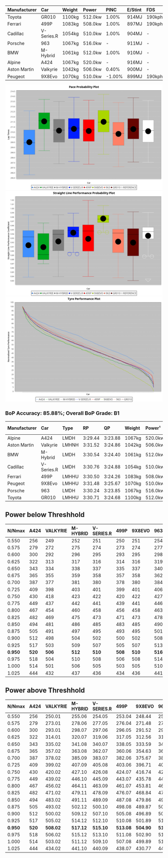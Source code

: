 | Manufacturer | Car        | Weight | Power   | PINC    | E/Stint | FDS     |
|:-|:-|:-|:-|:-|:-|:-|
| Toyota       | GR010      | 1100kg | 512.0kw | 1.00%   | 914MJ   | 190kph  |
| Ferrari      | 499P       | 1083kg | 508.0kw | 1.00%   | 897MJ   | 190kph  |
| Cadillac     | V-Series.R | 1054kg | 510.0kw | 1.00%   | 904MJ   |    -    |
| Porsche      | 963        | 1067kg | 516.0kw |    -    | 911MJ   |    -    |
| BMW          | M-Hybrid   | 1061kg | 512.0kw | 1.00%   | 910MJ   |    -    |
| Alpine       | A424       | 1067kg | 520.0kw |    -    | 916MJ   |    -    |
| Aston Martin | Valkyrie   | 1042kg | 506.0kw | 0.40%   | 900MJ   |    -    |
| Peugeot      | 9X8Evo     | 1070kg | 510.0kw | -1.00%  | 899MJ   | 190kph  |

![PACECHART](./IMG/ACOMETHOD.png)
![STRAIGHTLINEPERFORMANCECHART](./IMG/ACOMETHOD_sp.png)
![TYREPERFORMANCECHART](./IMG/ACOMETHOD_tw.png)

### BoP Accuracy: 85.88%; Overall BoP Grade: B1
| Manufacturer | Car        | Type  | RP      | QP      | Weight | Power¹  | Threshhold | PINC    | Power²   | E/Stint | AVG Vmax  | FDS     | RDLC | L/Stint | BOP-Grade | Model Accuracy | Model Points | Match% | SimDiff |
|:-|:-|:-|:-|:-|:-|:-|:-|:-|:-|:-|:-|:-|:-|:-|:-|:-|:-|:-|:-|
| Alpine       | A424       | LMDH  | 3:29.44 | 3:23.88 | 1067kg | 520.0kw | 210.0kph   |    -    | 520.00kw |  916MJ  | 319.17kph |    -    | 1.01 | 12      | -C2       | 96.10%         | 2390         | 72.70% | +0.07   |
| Aston Martin | Valkyrie   | LMHNH | 3:31.52 | 3:24.86 | 1042kg | 506.0kw | 210.0kph   | 0.40%   | 508.00kw |  900MJ  | 318.32kph |    -    | 1.04 | 12      | +D2       | 100.00%        | 466          | 61.06% | #       |
| BMW          | M-Hybrid   | LMDH  | 3:30.54 | 3:24.40 | 1061kg | 512.0kw | 210.0kph   | 1.00%   | 517.10kw |  910MJ  | 320.51kph |    -    | 1.01 | 12      | ~A1       | 100.00%        | 3339         | 97.38% | +0.19   |
| Cadillac     | V-Series.R | LMDH  | 3:30.76 | 3:24.88 | 1054kg | 510.0kw | 210.0kph   | 1.00%   | 515.10kw |  904MJ  | 322.67kph |    -    | 1.02 | 12      | ~A1       | 99.56%         | 5841         | 96.05% | -0.01   |
| Ferrari      | 499P       | LMHHU | 3:30.50 | 3:24.26 | 1083kg | 508.0kw | 210.0kph   | 1.00%   | 513.10kw |  897MJ  | 319.92kph | 190kph  | 1.03 | 12      | ~A1       | 99.57%         | 7417         | 98.59% | +0.42   |
| Peugeot      | 9X8Evo     | LMHHU | 3:31.48 | 3:25.67 | 1070kg | 510.0kw | 210.0kph   | -1.00%  | 504.90kw |  899MJ  | 327.65kph | 190kph  | 0.99 | 12      | +D1       | 100.00%        | 1891         | 69.30% | +0.36   |
| Porsche      | 963        | LMDH  | 3:30.24 | 3:23.85 | 1067kg | 516.0kw | 210.0kph   |    -    | 516.00kw |  911MJ  | 320.20kph |    -    | 1.01 | 12      | -A2       | 98.39%         | 16118        | 92.91% | +0.42   |
| Toyota       | GR010      | LMHHU | 3:30.71 | 3:24.68 | 1100kg | 512.0kw | 210.0kph   | 1.00%   | 517.10kw |  914MJ  | 317.95kph | 190kph  | 1.00 | 12      | ~A1       | 99.90%         | 5196         | 99.10% | +0.36   |

## Power below Threshhold
| N/Nmax    | A424    | VALKYRIE | M-HYBRID | V-SERIES.R | 499P    | 9X8EVO  | 963     | GR010   |
|:-|:-|:-|:-|:-|:-|:-|:-|:-|
|  0.550    |  256    |  249     |  252     |  251       |  250    |  251    |  254    |  252    |
|  0.575    |  279    |  272     |  275     |  274       |  273    |  274    |  277    |  275    |
|  0.600    |  300    |  292     |  296     |  295       |  293    |  295    |  298    |  296    |
|  0.625    |  322    |  313     |  317     |  316       |  314    |  316    |  319    |  317    |
|  0.650    |  343    |  334     |  338     |  337       |  335    |  337    |  340    |  338    |
|  0.675    |  365    |  355     |  359     |  358       |  357    |  358    |  362    |  359    |
|  0.700    |  387    |  377     |  381     |  380       |  378    |  380    |  384    |  381    |
|  0.725    |  409    |  398     |  403     |  401       |  399    |  401    |  406    |  403    |
|  0.750    |  430    |  418     |  423     |  422       |  420    |  422    |  427    |  423    |
|  0.775    |  449    |  437     |  442     |  441       |  439    |  441    |  446    |  442    |
|  0.800    |  467    |  454     |  460     |  458       |  456    |  458    |  463    |  460    |
|  0.825    |  482    |  469     |  475     |  473       |  471    |  473    |  478    |  475    |
|  0.850    |  494    |  481     |  486     |  485       |  483    |  485    |  490    |  486    |
|  0.875    |  505    |  491     |  497     |  495       |  493    |  495    |  501    |  497    |
|  0.900    |  512    |  498     |  504     |  502       |  500    |  502    |  508    |  504    |
|  0.925    |  517    |  503     |  509     |  507       |  505    |  507    |  513    |  509    |
| **0.950** | **520** | **506**  | **512**  | **510**    | **508** | **510** | **516** | **512** |
|  0.975    |  518    |  504     |  510     |  508       |  506    |  508    |  514    |  510    |
|  1.000    |  514    |  501     |  506     |  505       |  503    |  505    |  510    |  506    |
|  1.025    |  444    |  432     |  437     |  436       |  434    |  436    |  441    |  437    |

## Power above Threshhold
| N/Nmax    | A424    | VALKYRIE   | M-HYBRID   | V-SERIES.R | 499P       | 9X8EVO     | 963     | GR010      |
|:-|:-|:-|:-|:-|:-|:-|:-|:-|
|  0.550    |  256    |  250.01    |  255.06    |  254.05    |  253.04    |  248.44    |  254    |  255.06    |
|  0.575    |  279    |  273.01    |  278.06    |  277.05    |  276.04    |  271.48    |  277    |  278.06    |
|  0.600    |  300    |  293.01    |  298.07    |  297.06    |  296.05    |  291.52    |  298    |  298.07    |
|  0.625    |  322    |  314.01    |  320.07    |  319.06    |  317.05    |  312.56    |  319    |  320.07    |
|  0.650    |  343    |  335.02    |  341.08    |  340.07    |  338.05    |  333.59    |  340    |  341.08    |
|  0.675    |  365    |  357.02    |  363.08    |  362.07    |  360.06    |  354.63    |  362    |  363.08    |
|  0.700    |  387    |  378.02    |  385.09    |  383.07    |  382.06    |  375.67    |  384    |  385.09    |
|  0.725    |  409    |  399.02    |  407.09    |  405.08    |  403.06    |  396.71    |  406    |  407.09    |
|  0.750    |  430    |  420.02    |  427.10    |  426.08    |  424.07    |  416.74    |  427    |  427.10    |
|  0.775    |  449    |  439.02    |  446.10    |  445.09    |  443.07    |  435.78    |  446    |  446.10    |
|  0.800    |  467    |  456.02    |  464.11    |  463.09    |  461.07    |  453.81    |  463    |  464.11    |
|  0.825    |  482    |  471.02    |  479.11    |  478.09    |  476.07    |  468.84    |  478    |  479.11    |
|  0.850    |  494    |  483.02    |  491.11    |  489.09    |  487.08    |  479.86    |  490    |  491.11    |
|  0.875    |  505    |  493.02    |  502.12    |  500.10    |  498.08    |  489.87    |  501    |  502.12    |
|  0.900    |  512    |  500.02    |  509.12    |  507.10    |  505.08    |  496.89    |  508    |  509.12    |
|  0.925    |  517    |  505.02    |  514.12    |  512.10    |  510.08    |  501.89    |  513    |  514.12    |
| **0.950** | **520** | **508.02** | **517.12** | **515.10** | **513.08** | **504.90** | **516** | **517.12** |
|  0.975    |  518    |  506.02    |  515.12    |  513.10    |  511.08    |  502.90    |  514    |  515.12    |
|  1.000    |  514    |  503.02    |  511.12    |  509.10    |  507.08    |  499.89    |  510    |  511.12    |
|  1.025    |  444    |  434.02    |  441.10    |  440.09    |  438.07    |  430.77    |  441    |  441.10    |
